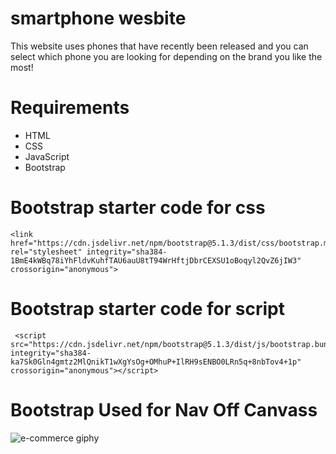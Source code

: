 # smartphone wesbite
This website uses phones that have recently been released and you can select which phone you are looking for depending on the brand you like the most!
# Requirements
<ul>
 <li>HTML</li> 
 <li>CSS</li>
 <li>JavaScript</li>
 <li>Bootstrap</li>
</ul>

# Bootstrap starter code for css
```
<link href="https://cdn.jsdelivr.net/npm/bootstrap@5.1.3/dist/css/bootstrap.min.css" rel="stylesheet" integrity="sha384-1BmE4kWBq78iYhFldvKuhfTAU6auU8tT94WrHftjDbrCEXSU1oBoqyl2QvZ6jIW3" crossorigin="anonymous">
```
# Bootstrap starter code for script
```
 <script src="https://cdn.jsdelivr.net/npm/bootstrap@5.1.3/dist/js/bootstrap.bundle.min.js" integrity="sha384-ka7Sk0Gln4gmtz2MlQnikT1wXgYsOg+OMhuP+IlRH9sENBO0LRn5q+8nbTov4+1p" crossorigin="anonymous"></script>
```

# Bootstrap Used for Nav Off Canvass
![e-commerce giphy](https://user-images.githubusercontent.com/92564077/149570401-33b33d5b-8280-4c0f-8e9f-430cac834a64.gif)

